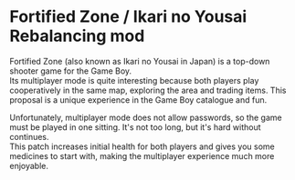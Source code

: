 # Fortified Zone / Ikari no Yousai Rebalancing mod

Fortified Zone (also known as Ikari no Yousai in Japan) is a top-down shooter game for the Game Boy.<br/>
Its multiplayer mode is quite interesting because both players play cooperatively in the same map, exploring the area and trading items. This proposal is a unique experience in the Game Boy catalogue and fun.

Unfortunately, multiplayer mode does not allow passwords, so the game must be played in one sitting. It's not too long, but it's hard without continues.<br/>
This patch increases initial health for both players and gives you some medicines to start with, making the multiplayer experience much more enjoyable.